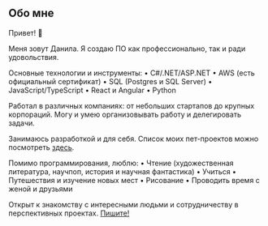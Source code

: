 ## Обо мне

Привет! 👋

Меня зовут Данила. 
Я создаю ПО как профессионально, так и ради удовольствия.

Основные технологии и инструменты:
• C#/.NET/ASP.NET
• AWS (есть официальный сертификат)
• SQL (Postgres и SQL Server)
• JavaScript/TypeScript
• React и Angular
• Python

Работал в различных компаниях: от небольших стартапов до крупных корпораций. Могу и умею организовывать работу и делегировать задачи.

Занимаюсь разработкой и для себя. Список моих пет-проектов можно посмотреть [здесь](/projects).

Помимо программирования, люблю:
• Чтение (художественная литература, научпоп, история и научная фантастика)
• Учиться
• Путешествия и изучение новых мест
• Рисование
• Проводить время с женой и друзьями

Открыт к знакомству с интересными людьми и сотрудничеству в перспективных проектах. [Пишите!](/contact)

